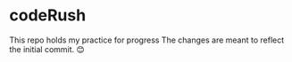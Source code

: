 # codeRush
This repo holds my practice for progress
The changes are meant to reflect the initial commit. 😊